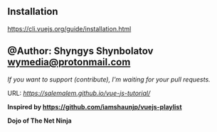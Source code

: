 ## Installation
https://cli.vuejs.org/guide/installation.html


 @Author: Shyngys Shynbolatov wymedia@protonmail.com
---
_If you want to support (contribute), I'm waiting for your pull requests._ 

URL: *https://salemalem.github.io/vue-js-tutorial/*

**Inspired by https://github.com/iamshaunjp/vuejs-playlist**

**Dojo of The Net Ninja**
